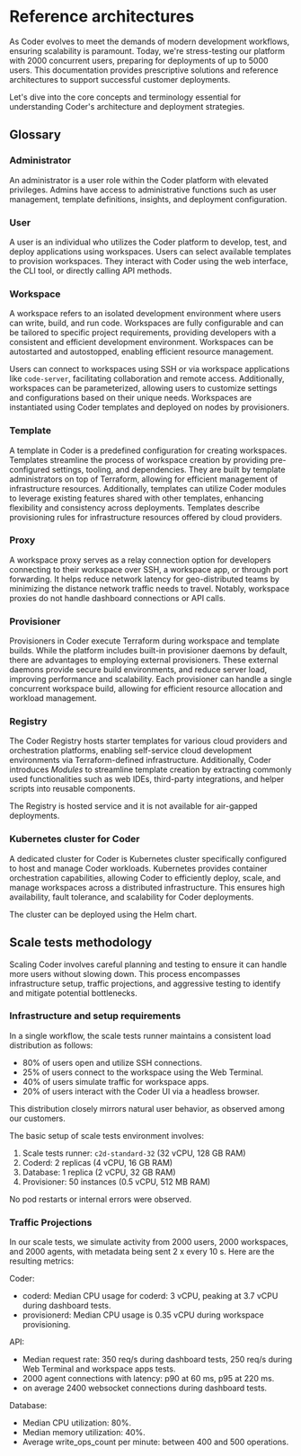 # Reference architectures

As Coder evolves to meet the demands of modern development workflows, ensuring
scalability is paramount. Today, we're stress-testing our platform with 2000
concurrent users, preparing for deployments of up to 5000 users. This
documentation provides prescriptive solutions and reference architectures to
support successful customer deployments.

Let's dive into the core concepts and terminology essential for understanding
Coder's architecture and deployment strategies.

## Glossary

### Administrator

An administrator is a user role within the Coder platform with elevated
privileges. Admins have access to administrative functions such as user
management, template definitions, insights, and deployment configuration.

### User

A user is an individual who utilizes the Coder platform to develop, test, and
deploy applications using workspaces. Users can select available templates to
provision workspaces. They interact with Coder using the web interface, the CLI
tool, or directly calling API methods.

### Workspace

A workspace refers to an isolated development environment where users can write,
build, and run code. Workspaces are fully configurable and can be tailored to
specific project requirements, providing developers with a consistent and
efficient development environment. Workspaces can be autostarted and
autostopped, enabling efficient resource management.

Users can connect to workspaces using SSH or via workspace applications like
`code-server`, facilitating collaboration and remote access. Additionally,
workspaces can be parameterized, allowing users to customize settings and
configurations based on their unique needs. Workspaces are instantiated using
Coder templates and deployed on nodes by provisioners.

### Template

A template in Coder is a predefined configuration for creating workspaces.
Templates streamline the process of workspace creation by providing
pre-configured settings, tooling, and dependencies. They are built by template
administrators on top of Terraform, allowing for efficient management of
infrastructure resources. Additionally, templates can utilize Coder modules to
leverage existing features shared with other templates, enhancing flexibility
and consistency across deployments. Templates describe provisioning rules for
infrastructure resources offered by cloud providers.

### Proxy

A workspace proxy serves as a relay connection option for developers connecting
to their workspace over SSH, a workspace app, or through port forwarding. It
helps reduce network latency for geo-distributed teams by minimizing the
distance network traffic needs to travel. Notably, workspace proxies do not
handle dashboard connections or API calls.

### Provisioner

Provisioners in Coder execute Terraform during workspace and template builds.
While the platform includes built-in provisioner daemons by default, there are
advantages to employing external provisioners. These external daemons provide
secure build environments, and reduce server load, improving performance and
scalability. Each provisioner can handle a single concurrent workspace build,
allowing for efficient resource allocation and workload management.

### Registry

The Coder Registry hosts starter templates for various cloud providers and
orchestration platforms, enabling self-service cloud development environments
via Terraform-defined infrastructure. Additionally, Coder introduces _Modules_
to streamline template creation by extracting commonly used functionalities such
as web IDEs, third-party integrations, and helper scripts into reusable
components.

The Registry is hosted service and it is not available for air-gapped
deployments.

### Kubernetes cluster for Coder

A dedicated cluster for Coder is Kubernetes cluster specifically configured to
host and manage Coder workloads. Kubernetes provides container orchestration
capabilities, allowing Coder to efficiently deploy, scale, and manage workspaces
across a distributed infrastructure. This ensures high availability, fault
tolerance, and scalability for Coder deployments.

The cluster can be deployed using the Helm chart.

## Scale tests methodology

Scaling Coder involves careful planning and testing to ensure it can handle more
users without slowing down. This process encompasses infrastructure setup,
traffic projections, and aggressive testing to identify and mitigate potential
bottlenecks.

### Infrastructure and setup requirements

In a single workflow, the scale tests runner maintains a consistent load
distribution as follows:

- 80% of users open and utilize SSH connections.
- 25% of users connect to the workspace using the Web Terminal.
- 40% of users simulate traffic for workspace apps.
- 20% of users interact with the Coder UI via a headless browser.

This distribution closely mirrors natural user behavior, as observed among our
customers.

The basic setup of scale tests environment involves:

1. Scale tests runner: `c2d-standard-32` (32 vCPU, 128 GB RAM)
2. Coderd: 2 replicas (4 vCPU, 16 GB RAM)
3. Database: 1 replica (2 vCPU, 32 GB RAM)
4. Provisioner: 50 instances (0.5 vCPU, 512 MB RAM)

No pod restarts or internal errors were observed.

### Traffic Projections

In our scale tests, we simulate activity from 2000 users, 2000 workspaces, and
2000 agents, with metadata being sent 2 x every 10 s. Here are the resulting
metrics:

Coder:

- coderd: Median CPU usage for coderd: 3 vCPU, peaking at 3.7 vCPU during
  dashboard tests.
- provisionerd: Median CPU usage is 0.35 vCPU during workspace provisioning.

API:

- Median request rate: 350 req/s during dashboard tests, 250 req/s during Web
  Terminal and workspace apps tests.
- 2000 agent connections with latency: p90 at 60 ms, p95 at 220 ms.
- on average 2400 websocket connections during dashboard tests.

Database:

- Median CPU utilization: 80%.
- Median memory utilization: 40%.
- Average write_ops_count per minute: between 400 and 500 operations.
